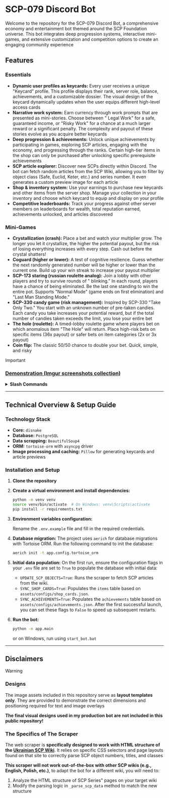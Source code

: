 # SCP-079 Discord Bot

Welcome to the repository for the SCP-079 Discord Bot, a comprehensive economy and entertainment bot themed around the
SCP Foundation universe. This bot integrates deep progression systems, interactive mini-games, and extensive
customization and competition options to create an engaging community experience

## Features

### Essentials

* **Dynamic user profiles as keycards:** Every user receives a unique "Keycard" profile. This profile displays their
  rank, server role, balance, achievements, and a customizable dossier. The visual design of the keycard dynamically
  updates when the user equips different high-level access cards
* **Narrative work system:** Earn currency through work prompts that are presented as mini-stories. Choose between "
  Legal Work" for a safe, guaranteed income, or "Risky Work" for a chance at a much larger reward or a significant
  penalty. The complexity and payout of these stories evolve as you acquire better keycards
* **Deep progression & achievements:** Unlock unique achievements by participating in games, exploring SCP articles,
  engaging with the economy, and progressing through the ranks. Certain high-tier items in the shop can only be
  purchased after unlocking specific prerequisite achievements
* **SCP article explorer:** Discover new SCPs directly within Discord. The bot can fetch random articles from the SCP
  Wiki, allowing you to filter by object class (Safe, Euclid, Keter, etc.) and series number. It even generates a custom
  preview image for each article
* **Shop & inventory system:** Use your earnings to purchase new keycards and other items from the server shop. Manage
  your collection in your inventory and choose which keycard to equip and display on your profile
* **Competitive leaderboards:** Track your progress against other server members on leaderboards for wealth, total
  reputation earned, achievements unlocked, and articles discovered

### Mini-Games

* **Crystallization (crash):** Place a bet and watch your multiplier grow. The longer you let it crystallize, the higher
  the potential payout, but the risk of losing everything increases with every step. Cash out before the crystal
  shatters!
* **Coguard (higher or lower):** A test of cognitive resilience. Guess whether the next randomly generated number will
  be higher or lower than the current one. Build up your win streak to increase your payout multiplier
* **SCP-173 staring (russian roulette analog):** Join a lobby with other players and try to survive rounds of "
  blinking." In each round, players have a chance of being eliminated. Be the last one standing to win the entire pot.
  Supports "Normal Mode" (game ends on first elimination) and "Last Man Standing Mode."
* **SCP-330 candy game (risk management):** Inspired by SCP-330 "Take Only Two." You start with an unknown number of
  pre-taken candies. Each candy you take increases your potential reward, but if the total number of candies taken
  exceeds the limit, you lose your entire bet
* **The hole (roulette):** A timed-lobby roulette game where players bet on which anomalous item "The Hole" will return.
  Place high-risk bets on specific items (36x payout) or safer bets on item categories (2x or 3x payout)
* **Coin flip:** The classic 50/50 chance to double your bet. Quick, simple, and risky

> [!IMPORTANT]
> ### [Demonstration (Imgur screenshots collection)](https://imgur.com/a/lilarin-scp-079-discord-bot-kafjgyl)
> <details>
>   <summary><b>Slash Commands</b></summary>
>
> ### General Commands
>
> * `/achievement-list` - Show the list and statistics of achievement earnings on the server
> * `/dossier` - Fill out your dossier
> * `/minigame-guide` - Information about available mini-games
> * `/random-article` - Get a link to a random article by filters
> * `/top` - Show the top users by a certain criterion
> * `/user-achievements` - Show earned achievements
>
> ### Economy Commands
>
> * `/balance` - View a user's balance
> * `/buy` - Buy an item from the shop by its ID
> * `/card` - View a foundation employee's card
> * `/equip` - Equip an access card from your inventory
> * `/inventory` - View your inventory
> * `/work` - Perform a safe task for the foundation
> * `/risky-work` - Take on a risky job
> * `/shop` - View items in the shop
> * `/transfer` - Send your own money to another user
>
> ### Game Commands
>
> * `/candies` - Test your luck with SCP-330
> * `/cognitive-resistance` - Take the cognitive resistance test
> * `/coin` - Flip a coin and test your luck
> * `/crystallization` - Start the crystallization process
> * `/hole` - Place a bet in the anomalous roulette
> * `/staring` - Play hide-and-seek against other players with SCP-173
>
> ### Admin Commands
>
> * `/edit-user-balance` - Increase or decrease the balance by a certain amount of reputation
> * `/reset-reputation` - Reset the total reputation of all employees
> * `/update-shop-quantity` - Randomly update the card assortment in the shop
>
> </details>
 
---

## Technical Overview & Setup Guide

### Technology Stack

* **Core:** `disnake`
* **Database:** `PostgreSQL`
* **Data scrapping:** `BeautifulSoup4`
* **ORM:** `tortoise-orm` with `asyncpg` driver
* **Image processing and caching:** `Pillow` for generating keycards and article previews

### Installation and Setup

1. **Clone the repository**

2. **Create a virtual environment and install dependencies:**
   ```bash
   python -m venv venv
   source venv/bin/activate  # On Windows: venv\Scripts\activate
   pip install -r requirements.txt
   ```

3. **Environment variables configuration:**

   Rename the `.env.example` file and fill in the required credentials.

4. **Database migration:**
   The project uses `aerich` for database migrations with Tortoise ORM. Run the following command to init the database:
   ```bash
   aerich init -t app.config.tortoise_orm
   ```

5. **Initial data population:**
   On the first run, ensure the configuration flags in your `.env` file are set to `True` to populate the database with
   initial data:
    * `UPDATE_SCP_OBJECTS=True`: Runs the scraper to fetch SCP articles from the wiki.
    * `SYNC_SHOP_CARDS=True`: Populates the `items` table based on `assets/configs/shop_cards.json`.
    * `SYNC_ACHIEVEMENTS=True`: Populates the `achievements` table based on `assets/configs/achievements.json`.
      After the first successful launch, you can set these flags to `False` to speed up subsequent restarts.

6. **Run the bot:**
   ```bash
   python -m app.main
   ```   
   or on Windows, run using `start_bot.bat`

---

## Disclaimers

> [!WARNING]
> ### Designs
> The image assets included in this repository serve as **layout templates only**. They are provided to demonstrate the
> correct dimensions and positioning required for text and image overlays
>
> **The final visual designs used in my production bot are not included in this public repository!**
>
> ### The Specifics of The Scraper
> The web scraper is **specifically designed to work with HTML structure of
the [Ukrainian SCP Wiki](http://scp-ukrainian.wikidot.com/)**. It relies on specific CSS selectors and page layouts
> found on that site to correctly parse SCP object numbers, titles, and classes
>
> **This scraper will not work out-of-the-box with other SCP wikis (e.g., English, Polish, etc.)**, to adapt the bot for
> a different wiki, you will need to:
> 1. Analyze the HTML structure of SCP Series" pages on your target wiki
> 2. Modify the parsing logic in `_parse_scp_data` method to match the new structure